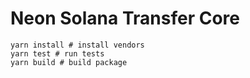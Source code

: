 # Neon Solana Transfer Core

```shell
yarn install # install vendors 
yarn test # run tests
yarn build # build package
```
